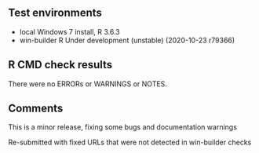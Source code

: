 ## Test environments
* local Windows 7 install, R 3.6.3
* win-builder R Under development (unstable) (2020-10-23 r79366)

## R CMD check results
There were no ERRORs or WARNINGS or NOTES.


## Comments
This is a minor release, fixing some bugs and documentation warnings

Re-submitted with fixed URLs that were not detected in win-builder checks

